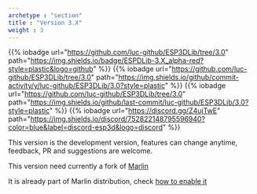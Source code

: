 ```yaml
---
archetype : "section"
title : "Version 3.X"
weight : 3
---
```


{{% iobadge url="https://github.com/luc-github/ESP3DLib/tree/3.0" path="https://img.shields.io/badge/ESPDLib-3.X_alpha-red?style=plastic&logo=github" %}}
{{% iobadge url="https://github.com/luc-github/ESP3DLib/tree/3.0" path="https://img.shields.io/github/commit-activity/y/luc-github/ESP3DLib/3.0?style=plastic" %}}
{{% iobadge url="https://github.com/luc-github/ESP3DLib/tree/3.0" path="https://img.shields.io/github/last-commit/luc-github/ESP3DLib/3.0?style=plastic" %}}
{{% iobadge url="https://discord.gg/Z4ujTwE" path="https://img.shields.io/discord/752822148795596940?color=blue&label=discord-esp3d&logo=discord" %}}

This version is the development version, features can change anytime, feedback, PR and suggestions are welcome.

This version need currently a fork of [Marlin](https://github.com/luc-github/Marlin/tree/ESP3D-V3-2.1.x) 

It is already part of Marlin distribution, check [how to enable it](installation/)
